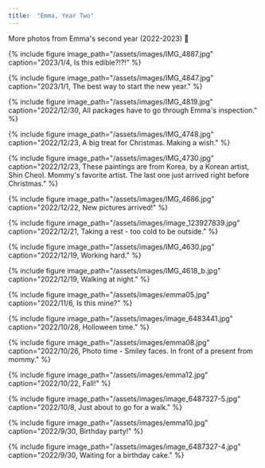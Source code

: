 ```yaml
---
title:  "Emma, Year Two"
---
```


More photos from Emma's second year (2022-2023) :feet:

{% include figure image_path="/assets/images/IMG_4887.jpg" caption="2023/1/4, Is this edible?!?!" %}

{% include figure image_path="/assets/images/IMG_4847.jpg" caption="2023/1/1, The best way to start the new year." %}

{% include figure image_path="/assets/images/IMG_4819.jpg" caption="2022/12/30, All packages have to go through Emma's inspection." %}

{% include figure image_path="/assets/images/IMG_4748.jpg" caption="2022/12/23, A big treat for Christmas. Making a wish." %}

{% include figure image_path="/assets/images/IMG_4730.jpg" caption="2022/12/23, These paintings are from Korea, by a Korean artist, Shin Cheol. Mommy's favorite artist. The last one just arrived right before Christmas." %}

{% include figure image_path="/assets/images/IMG_4686.jpg" caption="2022/12/22, New pictures arrived!" %} 

{% include figure image_path="/assets/images/image_123927839.jpg" caption="2022/12/21, Taking a rest - too cold to be outside." %} 

{% include figure image_path="/assets/images/IMG_4630.jpg" caption="2022/12/19, Working hard." %} 

{% include figure image_path="/assets/images/IMG_4618_b.jpg" caption="2022/12/19, Walking at night." %} 

<!-- {% include figure image_path="/assets/images/emma06.jpg" caption="2022/11/26, These paintings are from Korea, by a Korean artist, Cheol Shin." %} -->

{% include figure image_path="/assets/images/emma05.jpg" caption="2022/11/6, Is this mine?" %}

{% include figure image_path="/assets/images/image_6483441.jpg" caption="2022/10/28, Holloween time." %}

{% include figure image_path="/assets/images/emma08.jpg" caption="2022/10/26, Photo time - Smiley faces. In front of a present from mommy." %}

{% include figure image_path="/assets/images/emma12.jpg" caption="2022/10/22, Fall!" %}

{% include figure image_path="/assets/images/image_6487327-5.jpg" caption="2022/10/8, Just about to go for a walk." %}

{% include figure image_path="/assets/images/emma10.jpg" caption="2022/9/30, Birthday party!" %}

{% include figure image_path="/assets/images/image_6487327-4.jpg" caption="2022/9/30, Waiting for a birthday cake." %}
